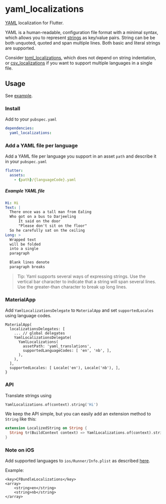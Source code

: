 # yaml_localizations

[YAML](https://en.wikipedia.org/wiki/YAML) localization for Flutter.

YAML is a human-readable, configuration file format with a minimal syntax, which allows you to represent [strings](https://yaml-multiline.info/) as key/value pairs. String can be be both unquoted, quoted and span multiple lines. Both basic and literal strings are supported. 

Consider [toml_localizations](https://github.com/erf/toml_localizations), which does not depend on string indentation, or [csv_localizations](https://github.com/erf/csv_localizations) if you want to support multiple languages in a single file.

## Usage

See [example](example).

### Install

Add to your `pubspec.yaml`

```yaml
dependencies:
  yaml_localizations:
```

### Add a YAML file per language

Add a YAML file per language you support in an asset `path` and describe it in your `pubspec.yaml`

```yaml
flutter:
  assets:
    - {path}/{languageCode}.yaml
```

##### Example YAML file

```yaml
Hi: Hi
Text: |
  There once was a tall man from Ealing
  Who got on a bus to Darjeeling
      It said on the door
      "Please don't sit on the floor"
  So he carefully sat on the ceiling
Long: >
  Wrapped text
  will be folded
  into a single
  paragraph

  Blank lines denote
  paragraph breaks
```

> Tip: Yaml supports several ways of expressing strings. Use the vertical bar character to indicate that a string will span several lines. Use the greater-than character to break up long lines.

### MaterialApp

Add `YamlLocalizationsDelegate` to `MaterialApp` and set `supportedLocales` using language codes.

```
MaterialApp(
  localizationsDelegates: [
    ... // global delegates
    YamlLocalizationsDelegate(
      YamlLocalizations(
        assetPath: 'yaml_translations',
        supportedLanguageCodes: [ 'en', 'nb', ],
      ),
    ),
  ],
  supportedLocales: [ Locale('en'), Locale('nb'), ],
}

```

### API

Translate strings using

```dart
YamlLocalizations.of(context).string('Hi')
```

We keep the API simple, but you can easily add an extension method to `String` like this:

```dart
extension LocalizedString on String {
  String tr(BuildContext context) => YamlLocalizations.of(context).string(this);
}
```

### Note on **iOS**

Add supported languages to `ios/Runner/Info.plist` as described 
[here](https://flutter.dev/docs/development/accessibility-and-localization/internationalization#specifying-supportedlocales).

Example:

```
<key>CFBundleLocalizations</key>
<array>
	<string>en</string>
	<string>nb</string>
</array>
```
